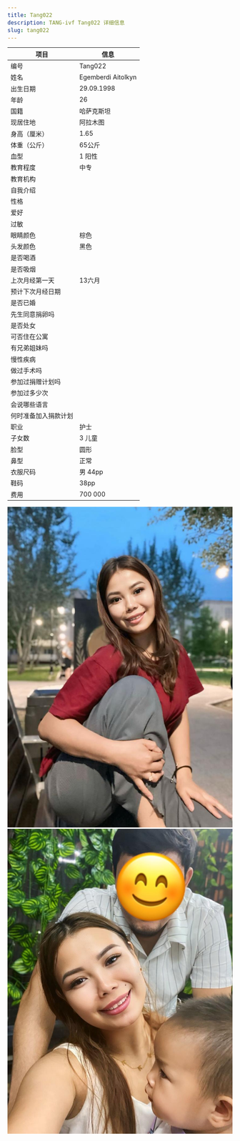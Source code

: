 ```yaml
---
title: Tang022
description: TANG-ivf Tang022 详细信息
slug: tang022
---
```


| 项目           | 信息                                                         |
| -------------- | ------------------------------------------------------------ |
| 编号           | Tang022                                                      |
| 姓名           | Egemberdi Aitolkyn                                           |
| 出生日期       | 29.09.1998                                                   |
| 年龄           | 26                                                           |
| 国籍           | 哈萨克斯坦                                                   |
| 现居住地       | 阿拉木图                                                     |
| 身高（厘米）   | 1.65                                                         |
| 体重（公斤）   | 65公斤                                                       |
| 血型           | 1 阳性                                                       |
| 教育程度       | 中专                                                         |
| 教育机构       |                                                              |
| 自我介绍       |                                                              |
| 性格           |                                                              |
| 爱好           |                                                              |
| 过敏           |                                                              |
| 眼睛颜色       | 棕色                                                         |
| 头发颜色       | 黑色                                                         |
| 是否喝酒       |                                                              |
| 是否吸烟       |                                                              |
| 上次月经第一天 | 13六月                                                       |
| 预计下次月经日期 |                                                             |
| 是否已婚       |                                                              |
| 先生同意捐卵吗 |                                                              |
| 是否处女       |                                                              |
| 可否住在公寓   |                                                              |
| 有兄弟姐妹吗   |                                                              |
| 慢性疾病       |                                                              |
| 做过手术吗     |                                                              |
| 参加过捐赠计划吗 |                                                             |
| 参加过多少次   |                                                              |
| 会说哪些语言   |                                                              |
| 何时准备加入捐款计划 |                                                         |
| 职业           | 护士                                                         |
| 子女数         | 3 儿童                                                       |
| 脸型           | 圆形                                                         |
| 鼻型           | 正常                                                         |
| 衣服尺码       | 男 44pp                                                      |
| 鞋码           | 38pp                                                         |
| 费用           | 700 000                                                      |

![](media/Tang022-1.jpg)
![](media/Tang022-2.jpg)